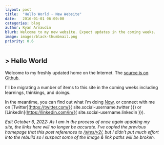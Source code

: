 ```yaml
---
layout: post
title:  "Hello World - New Website"
date:   2016-01-01 06:00:00
categories: blog
author: Ryan Arnaudin
blurb: Welcome to my new website. Expect updates in the coming weeks.
image: images/black-thumbnail.png
priority: 0.6
---
```

## > Hello World 

Welcome to my freshly updated home on the Internet. The [source is on Github](https://github.com/arnaudin/arnaudin.github.io).

I'll be migrating a number of items to this site in the coming weeks including learnings, thinkings, and doings.

In the meantime, you can find out what I'm doing [Now](/now), or connect with me on [Twitter](https://twitter.com/{{ site.social-username.twitter }}) or [LinkedIn](https://linkedin.com/in/{{ site.social-username.linkedin }}). 

*Edit October 6, 2022: As I am in the process of once again updating my site, the links here will no longer be accurate. I've copied the previous homepage that this post references to [/sites/v2/](https://ryanarnaudin.com/sites/v2/), but I didn't put much effort into the rebuild so I suspect some of the image & link paths will be broken.*
